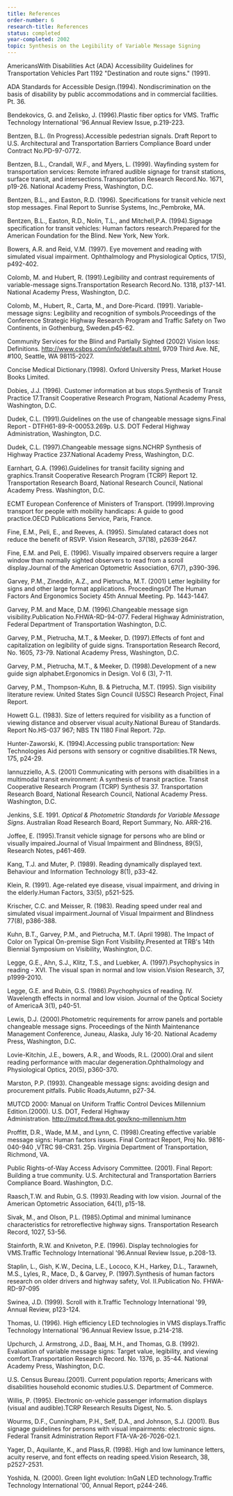 ```yaml
---
title: References
order-number: 6
research-title: References
status: completed
year-completed: 2002
topic: Synthesis on the Legibility of Variable Message Signing 
---
```


AmericansWith Disabilities Act (ADA) Accessibility Guidelines for Transportation Vehicles Part 1192 "Destination and route signs." (1991).

ADA Standards for Accessible Design.(1994). Nondiscrimination on the basis of disability by public accommodations and in commercial facilities. Pt. 36.

Bendekovics, G. and Zelisko, J. (1996).Plastic fiber optics for VMS. Traffic Technology International '96.Annual Review Issue, p.219-223.

Bentzen, B.L. (In Progress).Accessible pedestrian signals. Draft Report to U.S. Architectural and Transportation Barriers Compliance Board under Contract No.PD-97-0772.

Bentzen, B.L., Crandall, W.F., and Myers, L. (1999). Wayfinding system for transportation services: Remote infrared audible signage for transit stations, surface transit, and intersections.Transportation Research Record.No. 1671, p19-26. National Academy Press, Washington, D.C.

Bentzen, B.L., and Easton, R.D. (1996). Specifications for transit vehicle next stop messages. Final Report to Sunrise Systems, Inc.,Pembroke, MA.

Bentzen, B.L., Easton, R.D., Nolin, T.L., and Mitchell,P.A. (1994).Signage specification for transit vehicles: Human factors research.Prepared for the American Foundation for the Blind. New York, New York.

Bowers, A.R. and Reid, V.M. (1997). Eye movement and reading with simulated visual impairment. Ophthalmology and Physiological Optics, 17(5), p492-402.

Colomb, M. and Hubert, R. (1991).Legibility and contrast requirements of variable-message signs.Transportation Research Record.No. 1318, p137-141. National Academy Press, Washington, D.C.

Colomb, M., Hubert, R., Carta, M., and Dore-Picard. (1991). Variable-message signs: Legibility and recognition of symbols.Proceedings of the Conference Strategic Highway Research Program and Traffic Safety on Two Continents, in Gothenburg, Sweden.p45-62.

Community Services for the Blind and Partially Sighted (2002) Vision loss: Definitions. <http://www.csbps.com/info/default.shtml.> 9709 Third Ave. NE, #100, Seattle, WA 98115-2027.

Concise Medical Dictionary.(1998). Oxford University Press, Market House Books Limited.

Dobies, J.J. (1996). Customer information at bus stops.Synthesis of Transit Practice 17.Transit Cooperative Research Program, National Academy Press, Washington, D.C.

Dudek, C.L. (1991).Guidelines on the use of changeable message signs.Final Report - DTFH61-89-R-00053.269p. U.S. DOT Federal Highway Administration, Washington, D.C.

Dudek, C.L. (1997).Changeable message signs.NCHRP Synthesis of Highway Practice 237.National Academy Press, Washington, D.C.

Earnhart, G.A. (1996).Guidelines for transit facility signing and graphics.Transit Cooperative Research Program (TCRP) Report 12. Transportation Research Board, National Research Council, National Academy Press. Washington, D.C.

ECMT European Conference of Ministers of Transport. (1999).Improving transport for people with mobility handicaps: A guide to good practice.OECD Publications Service, Paris, France.

Fine, E.M., Peli, E., and Reeves, A. (1995). Simulated cataract does not reduce the benefit of RSVP. Vision Research, 37(18), p2639-2647.

Fine, E.M. and Peli, E. (1996). Visually impaired observers require a larger window than normally sighted observers to read from a scroll display.Journal of the American Optometric Association, 67(7), p390-396.

Garvey, P.M., Zineddin, A.Z., and Pietrucha, M.T. (2001) Letter legibility for signs and other large format applications. ProceedingsOf The Human Factors And Ergonomics Society 45th Annual Meeting. Pp. 1443-1447.

Garvey, P.M. and Mace, D.M. (1996).Changeable message sign visibility.Publication No.FHWA-RD-94-077. Federal Highway Administration, Federal Department of Transportation Washington, D.C.

Garvey, P.M., Pietrucha, M.T., & Meeker, D. (1997).Effects of font and capitalization on legibility of guide signs. Transportation Research Record, No. 1605, 73-79. National Academy Press, Washington, D.C.

Garvey, P.M., Pietrucha, M.T., & Meeker, D. (1998).Development of a new guide sign alphabet.Ergonomics in Design. Vol 6 (3), 7-11.

Garvey, P.M., Thompson-Kuhn, B. & Pietrucha, M.T. (1995). Sign visibility literature review. United States Sign Council (USSC) Research Project, Final Report.

Howett G.L. (1983). Size of letters required for visibility as a function of viewing distance and observer visual acuity.National Bureau of Standards. Report No.HS-037 967; NBS TN 1180 Final Report. 72p.

Hunter-Zaworski, K. (1994).Accessing public transportation: New Technologies Aid persons with sensory or cognitive disabilities.TR News, 175, p24-29.

Iannuzziello, A.S. (2001) Communicating with persons with disabilities in a multimodal transit environment: A synthesis of transit practice. Transit Cooperative Research Program (TCRP) Synthesis 37. Transportation Research Board, National Research Council, National Academy Press. Washington, D.C.

Jenkins, S.E. 1991. *Optical & Photometric Standards for Variable Message Signs*. Australian Road Research Board, Report Summary, No. ARR-216.

Joffee, E. (1995).Transit vehicle signage for persons who are blind or visually impaired.Journal of Visual Impairment and Blindness, 89(5), Research Notes, p461-469.

Kang, T.J. and Muter, P. (1989). Reading dynamically displayed text. Behaviour and Information Technology 8(1), p33-42.

Klein, R. (1991). Age-related eye disease, visual impairment, and driving in the elderly.Human Factors, 33(5), p521-525.

Krischer, C.C. and Meisser, R. (1983). Reading speed under real and simulated visual impairment.Journal of Visual Impairment and Blindness 77(8), p386-388.

Kuhn, B.T., Garvey, P.M., and Pietrucha, M.T. (April 1998). The Impact of Color on Typical On-premise Sign Font Visibility.Presented at TRB's 14th Biennial Symposium on Visibility, Washington, D.C.

Legge, G.E., Ahn, S.J., Klitz, T.S., and Luebker, A. (1997).Psychophysics in reading - XVI. The visual span in normal and low vision.Vision Research, 37, p1999-2010.

Legge, G.E. and Rubin, G.S. (1986).Psychophysics of reading. IV. Wavelength effects in normal and low vision. Journal of the Optical Society of AmericaA 3(1), p40-51.

Lewis, D.J. (2000).Photometric requirements for arrow panels and portable changeable message signs. Proceedings of the Ninth Maintenance Management Conference, Juneau, Alaska, July 16-20. National Academy Press, Washington, D.C.

Lovie-Kitchin, J.E., bowers, A.R., and Woods, R.L. (2000).Oral and silent reading performance with macular degeneration.Ophthalmology and Physiological Optics, 20(5), p360-370.

Marston, P.P. (1993). Changeable message signs: avoiding design and procurement pitfalls. Public Roads,Autumn, p27-34.

MUTCD 2000: Manual on Uniform Traffic Control Devices Millennium Edition.(2000). U.S. DOT, Federal Highway Administration. <http://mutcd.fhwa.dot.gov/kno-millennium.htm>

Proffitt, D.R., Wade, M.M., and Lynn, C. (1998).Creating effective variable message signs: Human factors issues. Final Contract Report, Proj No. 9816-040-940 ,VTRC 98-CR31. 25p. Virginia Department of Transportation, Richmond, VA.

Public Rights-of-Way Access Advisory Committee. (2001). Final Report: Building a true community. U.S. Architectural and Transportation Barriers Compliance Board. Washington, D.C.

Raasch,T.W. and Rubin, G.S. (1993).Reading with low vision. Journal of the American Optometric Association, 64(1), p15-18.

Sivak, M., and Olson, P.L. (1985).Optimal and minimal luminance characteristics for retroreflective highway signs. Transportation Research Record, 1027, 53-56.

Stainforth, R.W. and Kniveton, P.E. (1996). Display technologies for VMS.Traffic Technology International '96.Annual Review Issue, p.208-13.

Staplin, L., Gish, K.W., Decina, L.E., Lococo, K.H., Harkey, D.L., Tarawneh, M.S., Lyles, R., Mace, D., & Garvey, P. (1997).Synthesis of human factors research on older drivers and highway safety, Vol. II.Publication No. FHWA-RD-97-095

Swinea, J.D. (1999). Scroll with it.Traffic Technology International '99, Annual Review, p123-124.

Thomas, U. (1996). High efficiency LED technologies in VMS displays.Traffic Technology International '96.Annual Review Issue, p.214-218.

Upchurch, J. Armstrong, J.D., Baaj, M.H., and Thomas, G.B. (1992). Evaluation of variable message signs: Target value, legibility, and viewing comfort.Transportation Research Record. No. 1376, p. 35-44. National Academy Press, Washington, D.C.

U.S. Census Bureau.(2001). Current population reports; Americans with disabilities household economic studies.U.S. Department of Commerce.

Willis, P. (1995). Electronic on-vehicle passenger information displays (visual and audible).TCRP Research Results Digest, No. 5.

Wourms, D.F., Cunningham, P.H., Self, D.A., and Johnson, S.J. (2001). Bus signage guidelines for persons with visual impairments: electronic signs. Federal Transit Administration Report FTA-VA-26-7026-02.1.

Yager, D., Aquilante, K., and Plass,R. (1998). High and low luminance letters, acuity reserve, and font effects on reading speed.Vision Research, 38, p2527-2531.

Yoshida, N. (2000). Green light evolution: InGaN LED technology.Traffic Technology International '00, Annual Report, p244-246.
